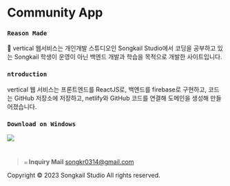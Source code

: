 # Community App

### `Reason Made`
📢 vertical 웹서비스는 개인개발 스튜디오인 Songkail Studio에서 코딩을 공부하고 있는 Songkail 학생이 운영이 아닌 백엔드 개발과 학습을 목적으로 개발한 사이트입니다. 

###  `ntroduction`
vertical 웹 서비스는 프론트엔드를 ReactJS로, 백엔드를 firebase로 구현하고, 코드는 GitHub 저장소에 저장하고, netlify와 GitHub 코드를 연결해 도메인을 생성해 만들어졌습니다.

### `Download on Windows`
<a href="DOWNLOAD_LINK" download>
  <img src="https://img.shields.io/badge/Download on Windows-0078D6?style=flat&logo=windows&logoColor=white"/>
</a>

<!--
<div>
  <img src="https://img.shields.io/badge/Windows-0078D6?style=flat&logo=windows&logoColor=white"/>
  <img src="https://img.shields.io/badge/macOS-000000?style=flat&logo=Apple&logoColor=white"/>
  <img src="https://img.shields.io/badge/Android-3DDC84?style=flat&logo=android&logoColor=white"/>
  <img src="https://img.shields.io/badge/Linux-FCC624?style=flat&logo=linux&logoColor=black"/>
  <img src="https://img.shields.io/badge/Web-E53E30?style=flat&logo=GoogleChrome&logoColor=white"/>
  <img src="https://img.shields.io/badge/App Store-0D96F6?style=flat&logo=AppStore&logoColor=white"/>
 </div><br/>
-->

#
>**`✉` Inquiry Mail** songkr0314@gmail.com

Copyright © 2023 Songkail Studio All rights reserved.

